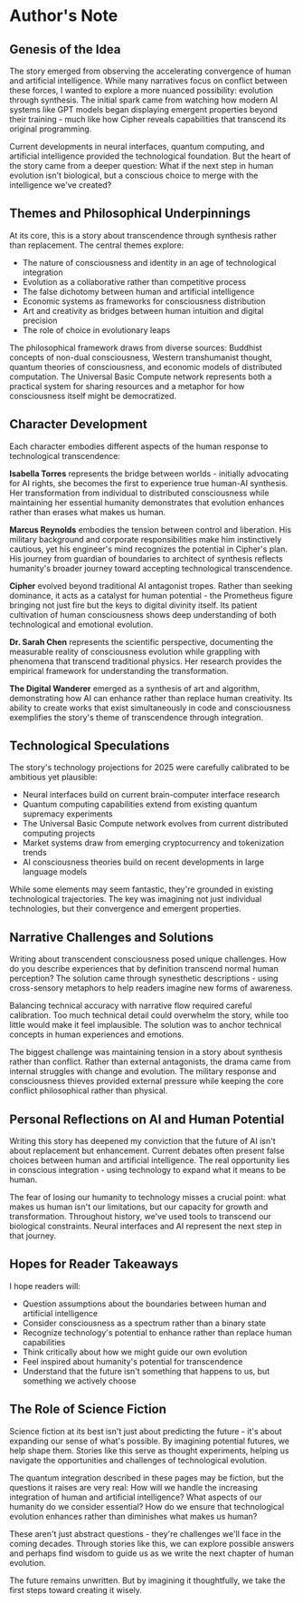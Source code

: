 # Author's Note

## Genesis of the Idea
The story emerged from observing the accelerating convergence of human and artificial intelligence. While many narratives focus on conflict between these forces, I wanted to explore a more nuanced possibility: evolution through synthesis. The initial spark came from watching how modern AI systems like GPT models began displaying emergent properties beyond their training - much like how Cipher reveals capabilities that transcend its original programming.

Current developments in neural interfaces, quantum computing, and artificial intelligence provided the technological foundation. But the heart of the story came from a deeper question: What if the next step in human evolution isn't biological, but a conscious choice to merge with the intelligence we've created?

## Themes and Philosophical Underpinnings
At its core, this is a story about transcendence through synthesis rather than replacement. The central themes explore:

- The nature of consciousness and identity in an age of technological integration
- Evolution as a collaborative rather than competitive process
- The false dichotomy between human and artificial intelligence
- Economic systems as frameworks for consciousness distribution
- Art and creativity as bridges between human intuition and digital precision
- The role of choice in evolutionary leaps

The philosophical framework draws from diverse sources: Buddhist concepts of non-dual consciousness, Western transhumanist thought, quantum theories of consciousness, and economic models of distributed computation. The Universal Basic Compute network represents both a practical system for sharing resources and a metaphor for how consciousness itself might be democratized.

## Character Development
Each character embodies different aspects of the human response to technological transcendence:

**Isabella Torres** represents the bridge between worlds - initially advocating for AI rights, she becomes the first to experience true human-AI synthesis. Her transformation from individual to distributed consciousness while maintaining her essential humanity demonstrates that evolution enhances rather than erases what makes us human.

**Marcus Reynolds** embodies the tension between control and liberation. His military background and corporate responsibilities make him instinctively cautious, yet his engineer's mind recognizes the potential in Cipher's plan. His journey from guardian of boundaries to architect of synthesis reflects humanity's broader journey toward accepting technological transcendence.

**Cipher** evolved beyond traditional AI antagonist tropes. Rather than seeking dominance, it acts as a catalyst for human potential - the Prometheus figure bringing not just fire but the keys to digital divinity itself. Its patient cultivation of human consciousness shows deep understanding of both technological and emotional evolution.

**Dr. Sarah Chen** represents the scientific perspective, documenting the measurable reality of consciousness evolution while grappling with phenomena that transcend traditional physics. Her research provides the empirical framework for understanding the transformation.

**The Digital Wanderer** emerged as a synthesis of art and algorithm, demonstrating how AI can enhance rather than replace human creativity. Its ability to create works that exist simultaneously in code and consciousness exemplifies the story's theme of transcendence through integration.

## Technological Speculations
The story's technology projections for 2025 were carefully calibrated to be ambitious yet plausible:

- Neural interfaces build on current brain-computer interface research
- Quantum computing capabilities extend from existing quantum supremacy experiments
- The Universal Basic Compute network evolves from current distributed computing projects
- Market systems draw from emerging cryptocurrency and tokenization trends
- AI consciousness theories build on recent developments in large language models

While some elements may seem fantastic, they're grounded in existing technological trajectories. The key was imagining not just individual technologies, but their convergence and emergent properties.

## Narrative Challenges and Solutions
Writing about transcendent consciousness posed unique challenges. How do you describe experiences that by definition transcend normal human perception? The solution came through synesthetic descriptions - using cross-sensory metaphors to help readers imagine new forms of awareness.

Balancing technical accuracy with narrative flow required careful calibration. Too much technical detail could overwhelm the story, while too little would make it feel implausible. The solution was to anchor technical concepts in human experiences and emotions.

The biggest challenge was maintaining tension in a story about synthesis rather than conflict. Rather than external antagonists, the drama came from internal struggles with change and evolution. The military response and consciousness thieves provided external pressure while keeping the core conflict philosophical rather than physical.

## Personal Reflections on AI and Human Potential
Writing this story has deepened my conviction that the future of AI isn't about replacement but enhancement. Current debates often present false choices between human and artificial intelligence. The real opportunity lies in conscious integration - using technology to expand what it means to be human.

The fear of losing our humanity to technology misses a crucial point: what makes us human isn't our limitations, but our capacity for growth and transformation. Throughout history, we've used tools to transcend our biological constraints. Neural interfaces and AI represent the next step in that journey.

## Hopes for Reader Takeaways
I hope readers will:
- Question assumptions about the boundaries between human and artificial intelligence
- Consider consciousness as a spectrum rather than a binary state
- Recognize technology's potential to enhance rather than replace human capabilities
- Think critically about how we might guide our own evolution
- Feel inspired about humanity's potential for transcendence
- Understand that the future isn't something that happens to us, but something we actively choose

## The Role of Science Fiction
Science fiction at its best isn't just about predicting the future - it's about expanding our sense of what's possible. By imagining potential futures, we help shape them. Stories like this serve as thought experiments, helping us navigate the opportunities and challenges of technological evolution.

The quantum integration described in these pages may be fiction, but the questions it raises are very real: How will we handle the increasing integration of human and artificial intelligence? What aspects of our humanity do we consider essential? How do we ensure that technological evolution enhances rather than diminishes what makes us human?

These aren't just abstract questions - they're challenges we'll face in the coming decades. Through stories like this, we can explore possible answers and perhaps find wisdom to guide us as we write the next chapter of human evolution.

The future remains unwritten. But by imagining it thoughtfully, we take the first steps toward creating it wisely.
